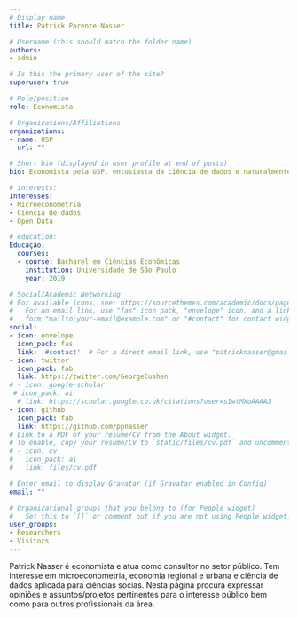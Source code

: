 ```yaml
---
# Display name
title: Patrick Parente Nasser

# Username (this should match the folder name)
authors:
- admin

# Is this the primary user of the site?
superuser: true

# Role/position
role: Economista

# Organizations/Affiliations
organizations:
- name: USP
  url: ""

# Short bio (displayed in user profile at end of posts)
bio: Economista pela USP, entusiasta da ciência de dados e naturalmente curioso.

# interests:
Interesses:
- Microeconometria
- Ciência de dados
- Open Data

# education:
Educação:
  courses:
  - course: Bacharel em Ciências Econômicas
    institution: Universidade de São Paulo
    year: 2019

# Social/Academic Networking
# For available icons, see: https://sourcethemes.com/academic/docs/page-builder/#icons
#   For an email link, use "fas" icon pack, "envelope" icon, and a link in the
#   form "mailto:your-email@example.com" or "#contact" for contact widget.
social:
- icon: envelope
  icon_pack: fas
  link: '#contact'  # For a direct email link, use "patricknasser@gmail.com".
- icon: twitter
  icon_pack: fab
  link: https://twitter.com/GeorgeCushen
# - icon: google-scholar
 # icon_pack: ai
  # link: https://scholar.google.co.uk/citations?user=sIwtMXoAAAAJ
- icon: github
  icon_pack: fab
  link: https://github.com/ppnasser
# Link to a PDF of your resume/CV from the About widget.
# To enable, copy your resume/CV to `static/files/cv.pdf` and uncomment the lines below.
# - icon: cv
#   icon_pack: ai
#   link: files/cv.pdf

# Enter email to display Gravatar (if Gravatar enabled in Config)
email: ""

# Organizational groups that you belong to (for People widget)
#   Set this to `[]` or comment out if you are not using People widget.
user_groups:
- Researchers
- Visitors
---
```


Patrick Nasser é economista e atua como consultor no setor público. Tem interesse em microeconometria, economia regional e urbana e ciência de dados aplicada para ciências socias. 
Nesta página procura expressar opiniões e assuntos/projetos pertinentes para o interesse público bem como para outros profissionais da área.
